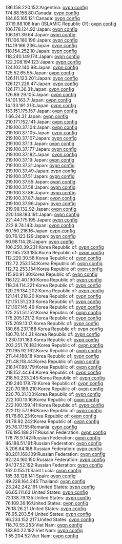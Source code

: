 186.158.220.152:Argentina: [ovpn config](vpn/186_158_220_152.ovpn)  
174.88.158.80:Canada: [ovpn config](vpn/174_88_158_80.ovpn)  
184.65.165.121:Canada: [ovpn config](vpn/184_65_165_121.ovpn)  
37.19.88.108:Iran (ISLAMIC Republic Of): [ovpn config](vpn/37_19_88_108.ovpn)  
106.178.124.92:Japan: [ovpn config](vpn/106_178_124_92.ovpn)  
106.181.39.64:Japan: [ovpn config](vpn/106_181_39_64.ovpn)  
111.106.180.196:Japan: [ovpn config](vpn/111_106_180_196.ovpn)  
114.19.166.236:Japan: [ovpn config](vpn/114_19_166_236.ovpn)  
118.154.252.10:Japan: [ovpn config](vpn/118_154_252_10.ovpn)  
118.240.149.174:Japan: [ovpn config](vpn/118_240_149_174.ovpn)  
122.208.194.123:Japan: [ovpn config](vpn/122_208_194_123.ovpn)  
124.102.140.98:Japan: [ovpn config](vpn/124_102_140_98.ovpn)  
125.52.65.55:Japan: [ovpn config](vpn/125_52_65_55.ovpn)  
126.111.123.201:Japan: [ovpn config](vpn/126_111_123_201.ovpn)  
126.121.226.47:Japan: [ovpn config](vpn/126_121_226_47.ovpn)  
126.171.36.31:Japan: [ovpn config](vpn/126_171_36_31.ovpn)  
126.89.29.105:Japan: [ovpn config](vpn/126_89_29_105.ovpn)  
14.101.163.7:Japan: [ovpn config](vpn/14_101_163_7.ovpn)  
14.133.191.213:Japan: [ovpn config](vpn/14_133_191_213.ovpn)  
153.151.175.157:Japan: [ovpn config](vpn/153_151_175_157.ovpn)  
1.66.34.31:Japan: [ovpn config](vpn/1_66_34_31.ovpn)  
210.171.152.141:Japan: [ovpn config](vpn/210_171_152_141.ovpn)  
219.100.37.104:Japan: [ovpn config](vpn/219_100_37_104.ovpn)  
219.100.37.105:Japan: [ovpn config](vpn/219_100_37_105.ovpn)  
219.100.37.107:Japan: [ovpn config](vpn/219_100_37_107.ovpn)  
219.100.37.13:Japan: [ovpn config](vpn/219_100_37_13.ovpn)  
219.100.37.177:Japan: [ovpn config](vpn/219_100_37_177.ovpn)  
219.100.37.182:Japan: [ovpn config](vpn/219_100_37_182.ovpn)  
219.100.37.19:Japan: [ovpn config](vpn/219_100_37_19.ovpn)  
219.100.37.31:Japan: [ovpn config](vpn/219_100_37_31.ovpn)  
219.100.37.49:Japan: [ovpn config](vpn/219_100_37_49.ovpn)  
219.100.37.51:Japan: [ovpn config](vpn/219_100_37_51.ovpn)  
219.100.37.55:Japan: [ovpn config](vpn/219_100_37_55.ovpn)  
219.100.37.58:Japan: [ovpn config](vpn/219_100_37_58.ovpn)  
219.100.37.86:Japan: [ovpn config](vpn/219_100_37_86.ovpn)  
219.100.37.87:Japan: [ovpn config](vpn/219_100_37_87.ovpn)  
219.100.37.96:Japan: [ovpn config](vpn/219_100_37_96.ovpn)  
219.98.132.92:Japan: [ovpn config](vpn/219_98_132_92.ovpn)  
220.148.183.191:Japan: [ovpn config](vpn/220_148_183_191.ovpn)  
221.44.175.195:Japan: [ovpn config](vpn/221_44_175_195.ovpn)  
222.8.74.143:Japan: [ovpn config](vpn/222_8_74_143.ovpn)  
60.150.216.16:Japan: [ovpn config](vpn/60_150_216_16.ovpn)  
60.76.123.129:Japan: [ovpn config](vpn/60_76_123_129.ovpn)  
60.98.114.28:Japan: [ovpn config](vpn/60_98_114_28.ovpn)  
106.250.39.231:Korea Republic of: [ovpn config](vpn/106_250_39_231.ovpn)  
112.165.233.185:Korea Republic of: [ovpn config](vpn/112_165_233_185.ovpn)  
112.220.30.58:Korea Republic of: [ovpn config](vpn/112_220_30_58.ovpn)  
112.72.253.154:Korea Republic of: [ovpn config](vpn/112_72_253_154.ovpn)  
112.72.253.154:Korea Republic of: [ovpn config](vpn/112_72_253_154.ovpn)  
115.90.91.30:Korea Republic of: [ovpn config](vpn/115_90_91_30.ovpn)  
116.122.40.190:Korea Republic of: [ovpn config](vpn/116_122_40_190.ovpn)  
118.34.114.221:Korea Republic of: [ovpn config](vpn/118_34_114_221.ovpn)  
120.29.134.202:Korea Republic of: [ovpn config](vpn/120_29_134_202.ovpn)  
121.141.218.20:Korea Republic of: [ovpn config](vpn/121_141_218_20.ovpn)  
121.151.51.233:Korea Republic of: [ovpn config](vpn/121_151_51_233.ovpn)  
121.167.145.46:Korea Republic of: [ovpn config](vpn/121_167_145_46.ovpn)  
125.251.51.152:Korea Republic of: [ovpn config](vpn/125_251_51_152.ovpn)  
175.205.121.12:Korea Republic of: [ovpn config](vpn/175_205_121_12.ovpn)  
175.209.13.17:Korea Republic of: [ovpn config](vpn/175_209_13_17.ovpn)  
180.66.237.188:Korea Republic of: [ovpn config](vpn/180_66_237_188.ovpn)  
180.70.144.31:Korea Republic of: [ovpn config](vpn/180_70_144_31.ovpn)  
1.230.131.183:Korea Republic of: [ovpn config](vpn/1_230_131_183.ovpn)  
203.251.76.183:Korea Republic of: [ovpn config](vpn/203_251_76_183.ovpn)  
211.195.92.162:Korea Republic of: [ovpn config](vpn/211_195_92_162.ovpn)  
211.44.188.18:Korea Republic of: [ovpn config](vpn/211_44_188_18.ovpn)  
211.48.118.44:Korea Republic of: [ovpn config](vpn/211_48_118_44.ovpn)  
218.147.89.179:Korea Republic of: [ovpn config](vpn/218_147_89_179.ovpn)  
218.152.44.64:Korea Republic of: [ovpn config](vpn/218_152_44_64.ovpn)  
218.50.233.245:Korea Republic of: [ovpn config](vpn/218_50_233_245.ovpn)  
219.240.178.79:Korea Republic of: [ovpn config](vpn/219_240_178_79.ovpn)  
220.70.189.210:Korea Republic of: [ovpn config](vpn/220_70_189_210.ovpn)  
220.70.31.103:Korea Republic of: [ovpn config](vpn/220_70_31_103.ovpn)  
222.100.13.16:Korea Republic of: [ovpn config](vpn/222_100_13_16.ovpn)  
222.100.159.141:Korea Republic of: [ovpn config](vpn/222_100_159_141.ovpn)  
222.112.57.196:Korea Republic of: [ovpn config](vpn/222_112_57_196.ovpn)  
61.76.60.23:Korea Republic of: [ovpn config](vpn/61_76_60_23.ovpn)  
61.79.92.242:Korea Republic of: [ovpn config](vpn/61_79_92_242.ovpn)  
95.76.17.155:Romania: [ovpn config](vpn/95_76_17_155.ovpn)  
176.195.188.217:Russian Federation: [ovpn config](vpn/176_195_188_217.ovpn)  
178.78.9.142:Russian Federation: [ovpn config](vpn/178_78_9_142.ovpn)  
46.188.51.191:Russian Federation: [ovpn config](vpn/46_188_51_191.ovpn)  
5.206.84.188:Russian Federation: [ovpn config](vpn/5_206_84_188.ovpn)  
88.201.168.109:Russian Federation: [ovpn config](vpn/88_201_168_109.ovpn)  
92.124.160.150:Russian Federation: [ovpn config](vpn/92_124_160_150.ovpn)  
94.137.52.192:Russian Federation: [ovpn config](vpn/94_137_52_192.ovpn)  
162.0.155.11:Saint Lucia: [ovpn config](vpn/162_0_155_11.ovpn)  
185.38.128.141:Spain: [ovpn config](vpn/185_38_128_141.ovpn)  
49.228.164.245:Thailand: [ovpn config](vpn/49_228_164_245.ovpn)  
23.242.242.191:United States: [ovpn config](vpn/23_242_242_191.ovpn)  
66.65.111.63:United States: [ovpn config](vpn/66_65_111_63.ovpn)  
73.138.79.135:United States: [ovpn config](vpn/73_138_79_135.ovpn)  
76.109.39.16:United States: [ovpn config](vpn/76_109_39_16.ovpn)  
76.18.26.21:United States: [ovpn config](vpn/76_18_26_21.ovpn)  
76.95.203.54:United States: [ovpn config](vpn/76_95_203_54.ovpn)  
96.233.152.217:United States: [ovpn config](vpn/96_233_152_217.ovpn)  
118.70.55.253:Viet Nam: [ovpn config](vpn/118_70_55_253.ovpn)  
183.80.22.192:Viet Nam: [ovpn config](vpn/183_80_22_192.ovpn)  
1.55.204.52:Viet Nam: [ovpn config](vpn/1_55_204_52.ovpn)  
